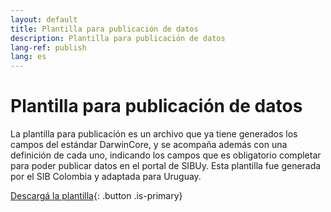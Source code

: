 ```yaml
---
layout: default
title: Plantilla para publicación de datos
description: Plantilla para publicación de datos
lang-ref: publish
lang: es
---
```


# Plantilla para publicación de datos

La plantilla para publicación es un archivo que ya tiene generados los campos del estándar DarwinCore, y se acompaña además con una definición de cada uno, indicando los campos que es obligatorio completar para poder publicar datos en el portal de SIBUy. Esta plantilla fue generada por el SIB Colombia y adaptada para Uruguay.

[Descargá la plantilla](){: .button .is-primary}